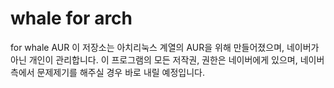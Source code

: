# whale for arch
for whale AUR
이 저장소는 아치리눅스 계열의 AUR을 위해 만들어졌으며, 네이버가 아닌 개인이 관리합니다.
이 프로그램의 모든 저작권, 권한은 네이버에게 있으며, 네이버 측에서 문제제기를 해주실 경우 바로 내릴 예정입니다.
